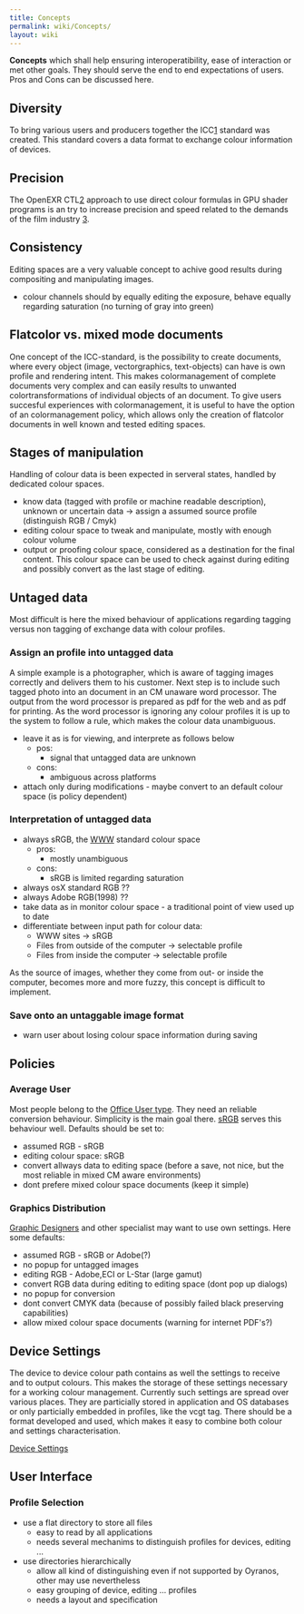 ```yaml
---
title: Concepts
permalink: wiki/Concepts/
layout: wiki
---
```


**Concepts** which shall help ensuring interoperatibility, ease of
interaction or met other goals. They should serve the end to end
expectations of users. Pros and Cons can be discussed here.

Diversity
---------

To bring various users and producers together the
ICC[1](http://www.color.org) standard was created. This standard covers
a data format to exchange colour information of devices.

Precision
---------

The OpenEXR CTL[2](http://www.openexr.com/documentation.html) approach
to use direct colour formulas in GPU shader programs is an try to
increase precision and speed related to the demands of the film industry
[3](http://www.ilm.com).

Consistency
-----------

Editing spaces are a very valuable concept to achive good results during
compositing and manipulating images.

-   colour channels should by equally editing the exposure, behave
    equally regarding saturation (no turning of gray into green)

Flatcolor vs. mixed mode documents
----------------------------------

One concept of the ICC-standard, is the possibility to create documents,
where every object (image, vectorgraphics, text-objects) can have is own
profile and rendering intent. This makes colormanagement of complete
documents very complex and can easily results to unwanted
colortransformations of individual objects of an document. To give users
succesful experiences with colormanagement, it is useful to have the
option of an colormanagement policy, which allows only the creation of
flatcolor documents in well known and tested editing spaces.

Stages of manipulation
----------------------

Handling of colour data is been expected in serveral states, handled by
dedicated colour spaces.

-   know data (tagged with profile or machine readable description),
    unknown or uncertain data -&gt; assign a assumed source profile
    (distinguish RGB / Cmyk)
-   editing colour space to tweak and manipulate, mostly with enough
    colour volume
-   output or proofing colour space, considered as a destination for the
    final content. This colour space can be used to check against during
    editing and possibly convert as the last stage of editing.

Untaged data
------------

Most difficult is here the mixed behaviour of applications regarding
tagging versus non tagging of exchange data with colour profiles.

### Assign an profile into untagged data

A simple example is a photographer, which is aware of tagging images
correctly and delivers them to his customer. Next step is to include
such tagged photo into an document in an CM unaware word processor. The
output from the word processor is prepared as pdf for the web and as pdf
for printing. As the word processor is ignoring any colour profiles it
is up to the system to follow a rule, which makes the colour data
unambiguous.

-   leave it as is for viewing, and interprete as follows below
    -   pos:
        -   signal that untagged data are unknown
    -   cons:
        -   ambiguous across platforms
-   attach only during modifications - maybe convert to an default
    colour space (is policy dependent)

### Interpretation of untagged data

-   always sRGB, the [WWW](/wiki/Standards#sRGB_workflow "wikilink") standard
    colour space
    -   pros:
        -   mostly unambiguous
    -   cons:
        -   sRGB is limited regarding saturation
-   always osX standard RGB ??
-   always Adobe RGB(1998) ??
-   take data as in monitor colour space - a traditional point of view
    used up to date
-   differentiate between input path for colour data:
    -   WWW sites -&gt; sRGB
    -   Files from outside of the computer -&gt; selectable profile
    -   Files from inside the computer -&gt; selectable profile

As the source of images, whether they come from out- or inside the
computer, becomes more and more fuzzy, this concept is difficult to
implement.

### Save onto an untaggable image format

-   warn user about losing colour space information during saving

Policies
--------

### Average User

Most people belong to the [Office User
type](/wiki/What_the_users_want#Office_Users_.2F_Webdesigners "wikilink").
They need an reliable conversion behaviour. Simplicity is the main goal
there. [sRGB](/wiki/Standards "wikilink") serves this behaviour well. Defaults
should be set to:

-   assumed RGB - sRGB
-   editing colour space: sRGB
-   convert allways data to editing space (before a save, not nice, but
    the most reliable in mixed CM aware environments)
-   dont prefere mixed colour space documents (keep it simple)

### Graphics Distribution

[Graphic Designers](/wiki/What_the_users_want#Graphic_Designers "wikilink")
and other specialist may want to use own settings. Here some defaults:

-   assumed RGB - sRGB or Adobe(?)
-   no popup for untagged images
-   editing RGB - Adobe,ECI or L-Star (large gamut)
-   convert RGB data during editing to editing space (dont pop up
    dialogs)
-   no popup for conversion
-   dont convert CMYK data (because of possibly failed black preserving
    capabilities)
-   allow mixed colour space documents (warning for internet PDF's?)

Device Settings
---------------

The device to device colour path contains as well the settings to
receive and to output colours. This makes the storage of these settings
necessary for a working colour management. Currently such settings are
spread over various places. They are particially stored in application
and OS databases or only particially embedded in profiles, like the vcgt
tag. There should be a format developed and used, which makes it easy to
combine both colour and settings characterisation.

[Device Settings](/wiki/Device_Settings "wikilink")

User Interface
--------------

### Profile Selection

-   use a flat directory to store all files
    -   easy to read by all applications
    -   needs several mechanims to distinguish profiles for devices,
        editing ...
-   use directories hierarchically
    -   allow all kind of distinguishing even if not supported by
        Oyranos, other may use nevertheless
    -   easy grouping of device, editing ... profiles
    -   needs a layout and specification

